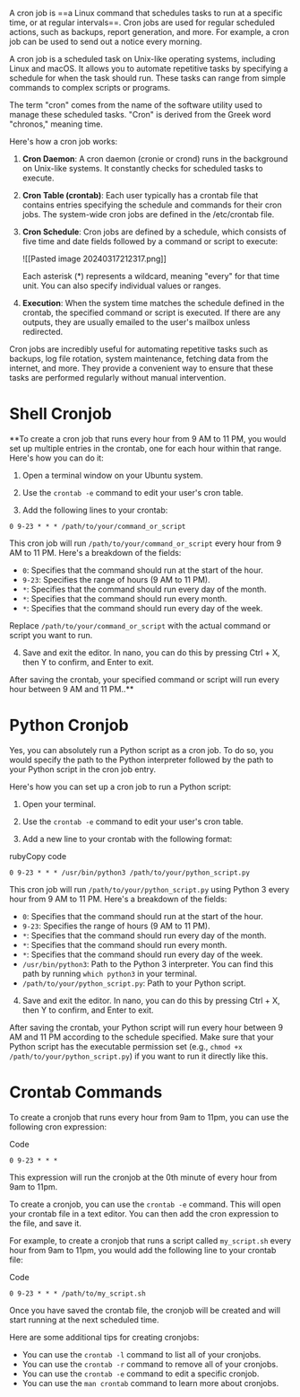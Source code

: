 
A cron job is ==a Linux command that schedules tasks to run at a specific time, or at regular intervals==. Cron jobs are used for regular scheduled actions, such as backups, report generation, and more. For example, a cron job can be used to send out a notice every morning.


A cron job is a scheduled task on Unix-like operating systems, including Linux and macOS. It allows you to automate repetitive tasks by specifying a schedule for when the task should run. These tasks can range from simple commands to complex scripts or programs.

The term "cron" comes from the name of the software utility used to manage these scheduled tasks. "Cron" is derived from the Greek word "chronos," meaning time.

Here's how a cron job works:

1. **Cron Daemon**: A cron daemon (cronie or crond) runs in the background on Unix-like systems. It constantly checks for scheduled tasks to execute.
    
2. **Cron Table (crontab)**: Each user typically has a crontab file that contains entries specifying the schedule and commands for their cron jobs. The system-wide cron jobs are defined in the /etc/crontab file.
    
3. **Cron Schedule**: Cron jobs are defined by a schedule, which consists of five time and date fields followed by a command or script to execute:
    
    
    ![[Pasted image 20240317212317.png]]
    
    
    Each asterisk (*) represents a wildcard, meaning "every" for that time unit. You can also specify individual values or ranges.
    
4. **Execution**: When the system time matches the schedule defined in the crontab, the specified command or script is executed. If there are any outputs, they are usually emailed to the user's mailbox unless redirected.
    

Cron jobs are incredibly useful for automating repetitive tasks such as backups, log file rotation, system maintenance, fetching data from the internet, and more. They provide a convenient way to ensure that these tasks are performed regularly without manual intervention.

# Shell Cronjob

**To create a cron job that runs every hour from 9 AM to 11 PM, you would set up multiple entries in the crontab, one for each hour within that range. Here's how you can do it:

1. Open a terminal window on your Ubuntu system.
    
2. Use the `crontab -e` command to edit your user's cron table.
    
3. Add the following lines to your crontab:
    

```plaintext
0 9-23 * * * /path/to/your/command_or_script
```

This cron job will run `/path/to/your/command_or_script` every hour from 9 AM to 11 PM. Here's a breakdown of the fields:

- `0`: Specifies that the command should run at the start of the hour.
- `9-23`: Specifies the range of hours (9 AM to 11 PM).
- `*`: Specifies that the command should run every day of the month.
- `*`: Specifies that the command should run every month.
- `*`: Specifies that the command should run every day of the week.

Replace `/path/to/your/command_or_script` with the actual command or script you want to run.

4. Save and exit the editor. In nano, you can do this by pressing Ctrl + X, then Y to confirm, and Enter to exit.

After saving the crontab, your specified command or script will run every hour between 9 AM and 11 PM..**


# Python Cronjob

Yes, you can absolutely run a Python script as a cron job. To do so, you would specify the path to the Python interpreter followed by the path to your Python script in the cron job entry.

Here's how you can set up a cron job to run a Python script:

1. Open your terminal.
    
2. Use the `crontab -e` command to edit your user's cron table.
    
3. Add a new line to your crontab with the following format:
    

rubyCopy code

```plaintext
0 9-23 * * * /usr/bin/python3 /path/to/your/python_script.py
```

This cron job will run `/path/to/your/python_script.py` using Python 3 every hour from 9 AM to 11 PM. Here's a breakdown of the fields:

- `0`: Specifies that the command should run at the start of the hour.
- `9-23`: Specifies the range of hours (9 AM to 11 PM).
- `*`: Specifies that the command should run every day of the month.
- `*`: Specifies that the command should run every month.
- `*`: Specifies that the command should run every day of the week.
- `/usr/bin/python3`: Path to the Python 3 interpreter. You can find this path by running `which python3` in your terminal.
- `/path/to/your/python_script.py`: Path to your Python script.

4. Save and exit the editor. In nano, you can do this by pressing Ctrl + X, then Y to confirm, and Enter to exit.

After saving the crontab, your Python script will run every hour between 9 AM and 11 PM according to the schedule specified. Make sure that your Python script has the executable permission set (e.g., `chmod +x /path/to/your/python_script.py`) if you want to run it directly like this.


# Crontab Commands

To create a cronjob that runs every hour from 9am to 11pm, you can use the following cron expression:

Code

```
0 9-23 * * *
```

This expression will run the cronjob at the 0th minute of every hour from 9am to 11pm.

To create a cronjob, you can use the `crontab -e` command. This will open your crontab file in a text editor. You can then add the cron expression to the file, and save it.

For example, to create a cronjob that runs a script called `my_script.sh` every hour from 9am to 11pm, you would add the following line to your crontab file:

Code

```
0 9-23 * * * /path/to/my_script.sh
```

Once you have saved the crontab file, the cronjob will be created and will start running at the next scheduled time.

Here are some additional tips for creating cronjobs:

- You can use the `crontab -l` command to list all of your cronjobs.
- You can use the `crontab -r` command to remove all of your cronjobs.
- You can use the `crontab -e` command to edit a specific cronjob.
- You can use the `man crontab` command to learn more about cronjobs.
